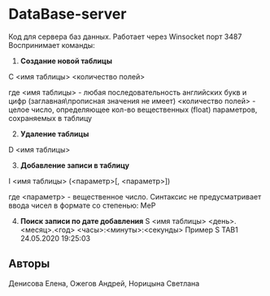 # **DataBase-server**

Код для сервера баз данных. Работает через Winsocket порт 3487
Воспринимает команды: 
1. **Создание новой таблицы**

C <имя таблицы> <количество полей>

где <имя таблицы> - любая последовательность английских букв и цифр (заглавная\прописная значения не имеет)
<количество полей> - целое число, определяющее кол-во вещественных (float) параметров, сохраняемых в таблицу

2. **Удаление таблицы**

D <имя таблицы>

3. **Добавление записи в таблицу**

I <имя таблицы> (<параметр>[, <параметр>])

где <параметр> - вещественное число. Синтаксис не предусматривает ввода чисел в формате со степенью: MеP

4. **Поиск записи по дате добавления**
S <имя таблицы> <день>.<месяц>.<год> <часы>:<минуты>:<секунды>
Пример S TAB1 24.05.2020 19:25:03

## **Авторы**

Денисова Елена, Ожегов Андрей, Норицына Светлана
